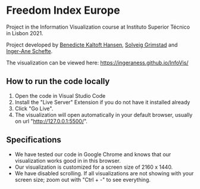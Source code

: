 # Freedom Index Europe
Project in the Information Visualization course at Instituto Superior Técnico in Lisbon 2021.

Project developed by [Benedicte Kaltoft Hansen](https://github.com/benedictekh), [Solveig Grimstad](https://github.com/SolveigGrimstad) and [Inger-Ane Schefte](https://github.com/ingeraness).

The visualization can be viewed here: https://ingeraness.github.io/InfoVis/

## How to run the code locally
1. Open the code in Visual Studio Code
2. Install the "Live Server" Extension if you do not have it installed already
3. Click "Go Live".
4. The visualization will open automatically in your default browser, usually on url "http://127.0.0.1:5500/".

## Specifications
- We have tested our code in Google Chrome and knows that our visualization works good in in this browser.
- Our visualization is customized for a screen size of 2160 x 1440.
- We have disabled scrolling. If all visualizations are not showing with your screen size; zoom out with "Ctrl + -" to see everything.
